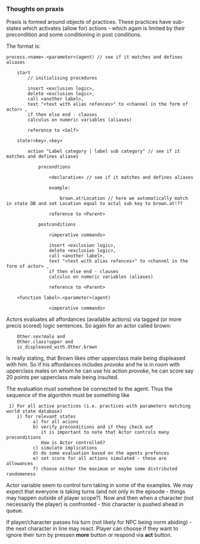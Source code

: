 ### Thoughts on praxis

Praxis is formed around objects of practices. These practices have sub-states which activates (allow for) actions - which again is limited by their precondition and some conditioning in post conditions.

The format is:

```
process.<name>.<parameter>(agent) // see if it matches and defines aliases

	start
		// initialising procedures

		insert <exclusion logic>, 
		delete <exclusion logic>, 
		call <another label>, 
		text "<text with alias refences>" to <channel in the form of actor> ,
		if then else end - clauses
		calculus on numeric variables (aliases)

		reference to <Self>

	state!<key>.<key>

		action "Label category | label sub category" // see if it matches and defines aliases

			precondtions

				<declarative> // see if it matches and defines aliases

				example: 

					brown.at!Location // here we automatically match in state DB and set Location equal to actal sub key to brown.at!??

				reference to <Parent>

			postconditions

				<imperative commands>

				insert <exclusion logic>, 
				delete <exclusion logic>, 
				call <another label>, 
				text "<text with alias refences>" to <channel in the form of actor> ,
				if then else end - clauses
				calculus on numeric variables (aliases)

				reference to <Parent>

	<function label>.<parameter>(agent)

				<imperative commands>
``` 

Actors evaluates all affordances (available actions) via tagged (or more precis scored) logic sentences. So again for an actor called brown:

```
	Other.sex!male and 
	Other.class!upper and
	is_displeased_with.Other.brown
```

Is really stating, that Brown likes other upperclass male being displeased with him. So if his affordances includes _provoke_ and he is in room with upperclass males on whom he can use his action _provoke_, he can score say 20 points per upperclass male being insulted.

The evaluation must somehow be connected to the agent. Thus the sequence of the algorithm must be something like 
```
 1) For all active practices (i.e. practices with parameters matching world state database) 
 	i) for relevant states
 		  a) for all acions
 		  b) verify preconditions and if they check out
 		  	 it is important to note that Actor controls many preconditions
 		  	 How is Actor controlled? 
 		  c) simulate implications
 		  d) do some evaluation based on the agents prefences
 		  e) set score for all actions simulated - these are allowances
 		  f) choose either the maximum or maybe some distributed randomeness

```
Actor variable seem to control turn taking in some of the examples. We may expect that everyone is taking turns (and not only in the episode - things may happen outside of player scope?). Now and then when a character (not necessarily the player) is confronted - this character is pushed ahead in queue. 

If player/character passes his turn (not likely for NPC being norm abiding) - the next character in line may react. Player can choose if they want to ignore their turn by pressen __more__ button or respond via __act__ button.  

